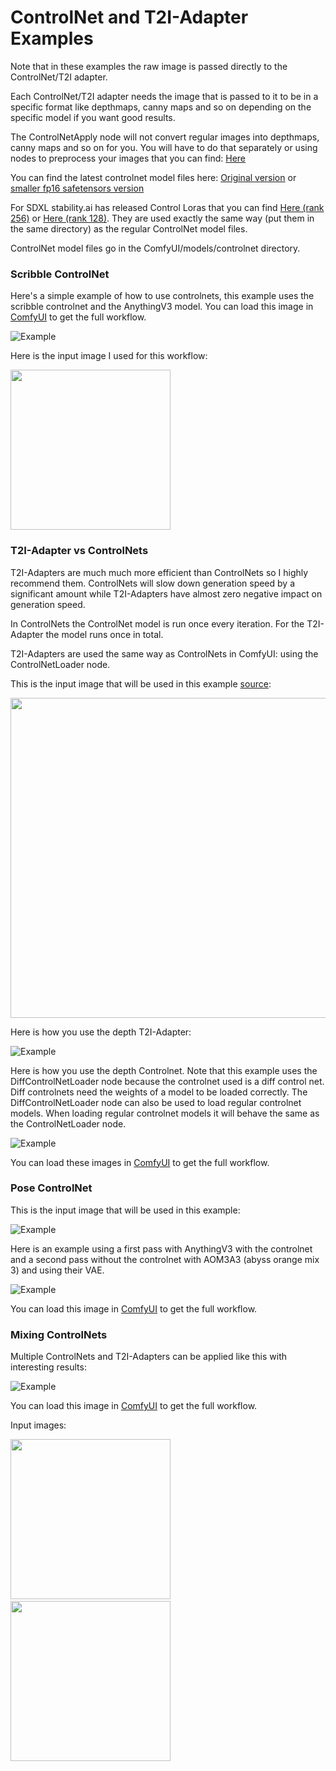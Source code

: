 # ControlNet and T2I-Adapter Examples

Note that in these examples the raw image is passed directly to the ControlNet/T2I adapter.

Each ControlNet/T2I adapter needs the image that is passed to it to be in a specific format like depthmaps, canny maps and so on depending on the specific model if you want good results.

The ControlNetApply node will not convert regular images into depthmaps, canny maps and so on for you. You will have to do that separately or using nodes to preprocess your images that you can find: [Here](https://github.com/Fannovel16/comfyui_controlnet_aux)

You can find the latest controlnet model files here: [Original version](https://huggingface.co/lllyasviel/ControlNet-v1-1/tree/main) or [smaller fp16 safetensors version](https://huggingface.co/comfyanonymous/ControlNet-v1-1_fp16_safetensors/tree/main)

For SDXL stability.ai has released Control Loras that you can find [Here (rank 256)](https://huggingface.co/stabilityai/control-lora/tree/main/control-LoRAs-rank256) or [Here (rank 128)](https://huggingface.co/stabilityai/control-lora/tree/main/control-LoRAs-rank128). They are used exactly the same way (put them in the same directory) as the regular ControlNet model files.

ControlNet model files go in the ComfyUI/models/controlnet directory.

### Scribble ControlNet

Here's a simple example of how to use controlnets, this example uses the scribble controlnet and the AnythingV3 model. You can load this image in [ComfyUI](https://github.com/comfyanonymous/ComfyUI) to get the full workflow.


![Example](controlnet_example.png)

Here is the input image I used for this workflow:

<img src="input_scribble_example.png" width="256" />

### T2I-Adapter vs ControlNets

T2I-Adapters are much much more efficient than ControlNets so I highly recommend them. ControlNets will slow down generation speed by a significant amount while T2I-Adapters have almost zero negative impact on generation speed.

In ControlNets the ControlNet model is run once every iteration. For the T2I-Adapter the model runs once in total.

T2I-Adapters are used the same way as ControlNets in ComfyUI: using the ControlNetLoader node.

This is the input image that will be used in this example [source](https://commons.wikimedia.org/wiki/File:Stereogram_Tut_Shark_Depthmap.png):

<img src="shark_depthmap.png" width="512" />

Here is how you use the depth T2I-Adapter:

![Example](depth_t2i_adapter.png)

Here is how you use the depth Controlnet. Note that this example uses the DiffControlNetLoader node because the controlnet used is a diff control net. Diff controlnets need the weights of a model to be loaded correctly. The DiffControlNetLoader node can also be used to load regular controlnet models. When loading regular controlnet models it will behave the same as the ControlNetLoader node.

![Example](depth_controlnet.png)

You can load these images in [ComfyUI](https://github.com/comfyanonymous/ComfyUI) to get the full workflow.

### Pose ControlNet

This is the input image that will be used in this example:

![Example](pose_worship.png)


Here is an example using a first pass with AnythingV3 with the controlnet and a second pass without the controlnet with AOM3A3 (abyss orange mix 3) and using their VAE.

![Example](2_pass_pose_worship.png)

You can load this image in [ComfyUI](https://github.com/comfyanonymous/ComfyUI) to get the full workflow.


### Mixing ControlNets

Multiple ControlNets and T2I-Adapters can be applied like this with interesting results:

![Example](mixing_controlnets.png)

You can load this image in [ComfyUI](https://github.com/comfyanonymous/ComfyUI) to get the full workflow.

Input images:

<img src="pose_present.png" width="256" /><span>&nbsp;&nbsp;&nbsp;&nbsp;&nbsp;&nbsp;&nbsp;&nbsp;</span><img src="house_scribble.png" width="256" />

